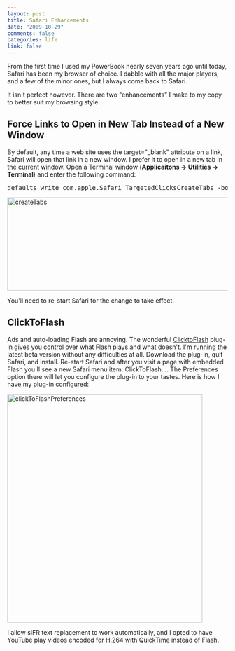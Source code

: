 ```yaml
--- 
layout: post
title: Safari Enhancements
date: "2009-10-29"
comments: false
categories: life
link: false
---
```

From the first time I used my PowerBook nearly seven years ago until today, Safari has been my browser of choice. I dabble with all the major players, and a few of the minor ones, but I always come back to Safari.

It isn't perfect however. There are two "enhancements" I make to my copy to better suit my browsing style.
## Force Links to Open in New Tab Instead of a New Window
By default, any time a web site uses the target="_blank" attribute on a link, Safari will open that link in a new window. I prefer it to open in a new tab in the current window. Open a Terminal window (<strong>Applicaitons -&gt; Utilities -&gt; Terminal</strong>) and enter the following command:
<pre>defaults write com.apple.Safari TargetedClicksCreateTabs -bool true</pre>
<img class="aligncenter size-full wp-image-2123" title="createTabs" src="http://zanshin.net/wp-content/uploads/2009/10/createTabs.png" alt="createTabs" width="505" height="213" />

You'll need to re-start Safari for the change to take effect.
## ClickToFlash
Ads and auto-loading Flash are annoying. The wonderful <a title="ClickToFlash" href="http://rentzsch.github.com/clicktoflash/" target="_blank">ClicktoFlash</a> plug-in gives you control over what Flash plays and what doesn't. I'm running the latest beta version without any difficulties at all. Download the plug-in, quit Safari, and install. Re-start Safari and after you visit a page with embedded Flash you'll see a new Safari menu item: ClickToFlash.... The Preferences option there will let you configure the plug-in to your tastes. Here is how I have my plug-in configured:

<img class="aligncenter size-full wp-image-2124" title="clickToFlashPreferences" src="http://zanshin.net/wp-content/uploads/2009/10/clickToFlashPreferences.png" alt="clickToFlashPreferences" width="446" height="522" />

I allow sIFR text replacement to work automatically, and I opted to have YouTube play videos encoded for H.264 with QuickTime instead of Flash.
